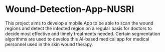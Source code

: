 # Wound-Detection-App-NUSRI
This project aims to develop a mobile App to be able to scan the wound regions and detect the infected region on a regular basis for doctors to decide most effective and timely treatments needed. Certain segmentation algorithms are used to develop this AI-based medical app for medical personnel used in the skin wound therapy.
